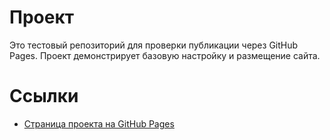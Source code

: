 # Проект

Это тестовый репозиторий для проверки публикации через GitHub Pages.
Проект демонстрирует базовую настройку и размещение сайта.

# Ссылки

- [Страница проекта на GitHub Pages](https://lilyaka1.github.io/fb_pr1/src/index.html)
